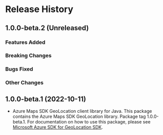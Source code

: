 # Release History

## 1.0.0-beta.2 (Unreleased)

### Features Added

### Breaking Changes

### Bugs Fixed

### Other Changes

## 1.0.0-beta.1 (2022-10-11)

- Azure Maps SDK GeoLocation client library for Java. This package contains the Azure Maps SDK GeoLocation library. Package tag 1.0.0-beta.1. For documentation on how to use this package, please see [Microsoft Azure SDK for GeoLocation SDK](https://docs.microsoft.com/rest/api/maps/geolocation).